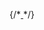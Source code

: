 {/*<a
          className="App-link"
          href="https://reactjs.org"
          target="_blank"
          rel="noopener noreferrer"
        > 
        </a>
    */}
